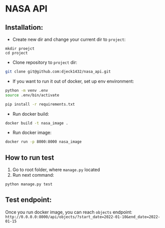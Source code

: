 # NASA API

## Installation:

- Create new dir and change your current dir to `project`:
```
mkdir proejct
cd project 
```
- Clone repository to `project` dir: 
```bash
git clone git@github.com:djeck1432/nasa_api.git
```
- If you want to run it out of docker, set up env environment:
```bash
python -m venv .env
source .env/bin/activate

pip install -r requirements.txt
```
- Run docker build:
```bash
docker build -t nasa_image .
```
- Run docker image:
```bash
docker run -p 8000:8000 nasa_image
```


## How to run test

1. Go to root folder, where `manage.py` located
2. Run next command:
```bash
python manage.py test
```

## Test endpoint:
Once you run docker image, you can reach `objects` endpoint:
`http://0.0.0.0:8000/api/objects/?start_date=2022-01-10&end_date=2022-01-15`